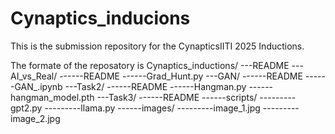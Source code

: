 # Cynaptics_inducions
This is the submission repository for the CynapticsIITI 2025 Inductions.




The formate of the reposatory is
Cynaptics_inductions/
---README
---AI_vs_Real/
------README
------Grad_Hunt.py
---GAN/
------README
------GAN_.ipynb
---Task2/
------README
------Hangman.py
------hangman_model.pth
---Task3/
------README
------scripts/
---------gpt2.py
---------llama.py
------images/
---------image_1.jpg
---------image_2.jpg

